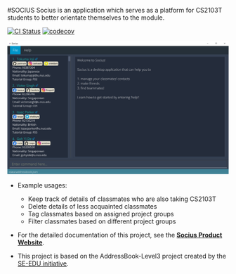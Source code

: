 #SOCIUS
Socius is an application which serves as a platform for CS2103T students to better orientate themselves to the module.

[![CI Status](https://github.com/se-edu/addressbook-level3/workflows/Java%20CI/badge.svg)](https://github.com/se-edu/addressbook-level3/actions)
[![codecov](https://codecov.io/gh/AY2122S1-CS2103T-W08-4/tp/branch/master/graph/badge.svg?token=29JROHA29V)](https://codecov.io/gh/AY2122S1-CS2103T-W08-4/tp)

![Ui](docs/images/Ui.png)

* Example usages:
  * Keep track of details of classmates who are also taking CS2103T
  * Delete details of less acquainted classmates
  * Tag classmates based on assigned project groups
  * Filter classmates based on different project groups

  
* For the detailed documentation of this project, see the **[Socius Product Website](https://se-education.org/addressbook-level3)**.
* This project is based on the AddressBook-Level3 project created by the [SE-EDU initiative](https://se-education.org).